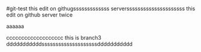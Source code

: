 #git-test
this edit on githugsssssssssssss serversssssssssssssssssssss
this edit on github server twice

aaaaaa

ccccccccccccccccccc
this is branch3
dddddddddddssssssssssssssssssssddddddddddd